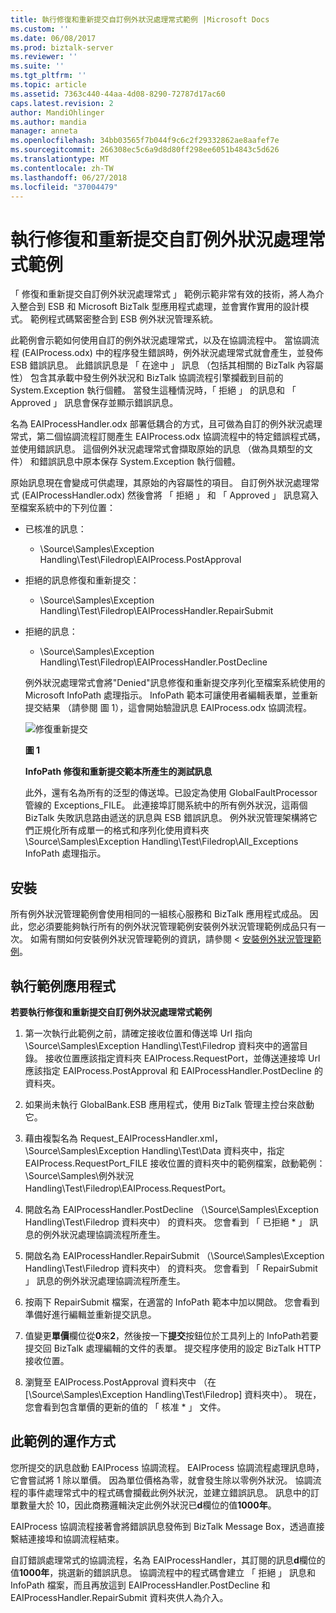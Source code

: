 ```yaml
---
title: 執行修復和重新提交自訂例外狀況處理常式範例 |Microsoft Docs
ms.custom: ''
ms.date: 06/08/2017
ms.prod: biztalk-server
ms.reviewer: ''
ms.suite: ''
ms.tgt_pltfrm: ''
ms.topic: article
ms.assetid: 7363c440-44aa-4d08-8290-72787d17ac60
caps.latest.revision: 2
author: MandiOhlinger
ms.author: mandia
manager: anneta
ms.openlocfilehash: 34bb03565f7b044f9c6c2f29332862ae8aafef7e
ms.sourcegitcommit: 266308ec5c6a9d8d80ff298ee6051b4843c5d626
ms.translationtype: MT
ms.contentlocale: zh-TW
ms.lasthandoff: 06/27/2018
ms.locfileid: "37004479"
---
```

# <a name="running-the-repair-and-resubmit-custom-exception-handler-sample"></a>執行修復和重新提交自訂例外狀況處理常式範例
「 修復和重新提交自訂例外狀況處理常式 」 範例示範非常有效的技術，將人為介入整合到 ESB 和 Microsoft BizTalk 型應用程式處理，並會實作實用的設計模式。 範例程式碼緊密整合到 ESB 例外狀況管理系統。  
  
 此範例會示範如何使用自訂的例外狀況處理常式，以及在協調流程中。 當協調流程 (EAIProcess.odx) 中的程序發生錯誤時，例外狀況處理常式就會產生，並發佈 ESB 錯誤訊息。 此錯誤訊息是 「 在途中 」 訊息 （包括其相關的 BizTalk 內容屬性） 包含其承載中發生例外狀況和 BizTalk 協調流程引擎攔截到目前的 System.Exception 執行個體。 當發生這種情況時，「 拒絕 」 的訊息和 「 Approved 」 訊息會保存並顯示錯誤訊息。  
  
 名為 EAIProcessHandler.odx 部署低耦合的方式，且可做為自訂的例外狀況處理常式，第二個協調流程訂閱產生 EAIProcess.odx 協調流程中的特定錯誤程式碼，並使用錯誤訊息。 這個例外狀況處理常式會擷取原始的訊息 （做為具類型的文件） 和錯誤訊息中原本保存 System.Exception 執行個體。  
  
 原始訊息現在會變成可供處理，其原始的內容屬性的項目。 自訂例外狀況處理常式 (EAIProcessHandler.odx) 然後會將 「 拒絕 」 和 「 Approved 」 訊息寫入至檔案系統中的下列位置：  
  
- 已核准的訊息：  
  
  -   \Source\Samples\Exception Handling\Test\Filedrop\EAIProcess.PostApproval  
  
- 拒絕的訊息修復和重新提交：  
  
  -   \Source\Samples\Exception Handling\Test\Filedrop\EAIProcessHandler.RepairSubmit  
  
- 拒絕的訊息：  
  
  -   \Source\Samples\Exception Handling\Test\Filedrop\EAIProcessHandler.PostDecline  
  
  例外狀況處理常式會將"Denied"訊息修復和重新提交序列化至檔案系統使用的 Microsoft InfoPath 處理指示。 InfoPath 範本可讓使用者編輯表單，並重新提交結果 （請參閱 圖 1），這會開始驗證訊息 EAIProcess.odx 協調流程。  
  
  ![修復重新提交](../esb-toolkit/media/ch6-repairresubmit.gif "第 6 章第 RepairResubmit")  
  
  **圖 1**  
  
  **InfoPath 修復和重新提交範本所產生的測試訊息**  
  
  此外，還有名為所有的泛型的傳送埠。已設定為使用 GlobalFaultProcessor 管線的 Exceptions_FILE。 此連接埠訂閱系統中的所有例外狀況，這兩個 BizTalk 失敗訊息路由遞送的訊息與 ESB 錯誤訊息。 例外狀況管理架構將它們正規化所有成單一的格式和序列化使用資料夾 \Source\Samples\Exception Handling\Test\Filedrop\All_Exceptions InfoPath 處理指示。  
  
## <a name="installation"></a>安裝  
 所有例外狀況管理範例會使用相同的一組核心服務和 BizTalk 應用程式成品。 因此，您必須要能夠執行所有的例外狀況管理範例安裝例外狀況管理範例成品只有一次。 如需有關如何安裝例外狀況管理範例的資訊，請參閱 <<c0> [ 安裝例外狀況管理範例](../esb-toolkit/installing-the-exception-management-samples.md)。  
  
## <a name="running-the-sample-application"></a>執行範例應用程式  
 **若要執行修復和重新提交自訂例外狀況處理常式範例**  
  
1.  第一次執行此範例之前，請確定接收位置和傳送埠 Url 指向 \Source\Samples\Exception Handling\Test\Filedrop 資料夾中的適當目錄。 接收位置應該指定資料夾 EAIProcess.RequestPort，並傳送連接埠 Url 應該指定 EAIProcess.PostApproval 和 EAIProcessHandler.PostDecline 的資料夾。  
  
2.  如果尚未執行 GlobalBank.ESB 應用程式，使用 BizTalk 管理主控台來啟動它。  
  
3.  藉由複製名為 Request_EAIProcessHandler.xml，\Source\Samples\Exception Handling\Test\Data 資料夾中，指定 EAIProcess.RequestPort_FILE 接收位置的資料夾中的範例檔案，啟動範例： \Source\Samples\例外狀況 Handling\Test\Filedrop\EAIProcess.RequestPort。  
  
4.  開啟名為 EAIProcessHandler.PostDecline （\Source\Samples\Exception Handling\Test\Filedrop 資料夾中） 的資料夾。 您會看到 「 已拒絕 * 」 訊息的例外狀況處理協調流程所產生。  
  
5.  開啟名為 EAIProcessHandler.RepairSubmit （\Source\Samples\Exception Handling\Test\Filedrop 資料夾中） 的資料夾。 您會看到 「 RepairSubmit 」 訊息的例外狀況處理協調流程所產生。  
  
6.  按兩下 RepairSubmit 檔案，在適當的 InfoPath 範本中加以開啟。 您會看到 準備好進行編輯並重新提交訊息。  
  
7.  值變更**單價**欄位從**0**來**2**，然後按一下**提交**按鈕位於工具列上的 InfoPath若要提交回 BizTalk 處理編輯的文件的表單。 提交程序使用的設定 BizTalk HTTP 接收位置。  
  
8.  瀏覽至 EAIProcess.PostApproval 資料夾中 （在 [\Source\Samples\Exception Handling\Test\Filedrop] 資料夾中）。 現在，您會看到包含單價的更新的值的 「 核准 * 」 文件。  
  
## <a name="how-the-sample-works"></a>此範例的運作方式  
 您所提交的訊息啟動 EAIProcess 協調流程。 EAIProcess 協調流程處理訊息時，它會嘗試將 1 除以單價。 因為單位價格為零，就會發生除以零例外狀況。 協調流程的事件處理常式中的程式碼會攔截此例外狀況，並建立錯誤訊息。 訊息中的訂單數量大於 10，因此商務邏輯決定此例外狀況已**d**欄位的值**1000年**。  
  
 EAIProcess 協調流程接著會將錯誤訊息發佈到 BizTalk Message Box，透過直接繫結連接埠和協調流程結束。  
  
 自訂錯誤處理常式的協調流程，名為 EAIProcessHandler，其訂閱的訊息**d**欄位的值**1000年**，挑選新的錯誤訊息。 協調流程中的程式碼會建立 「 拒絕 」 訊息和 InfoPath 檔案，而且再放這到 EAIProcessHandler.PostDecline 和 EAIProcessHandler.RepairSubmit 資料夾供人為介入。